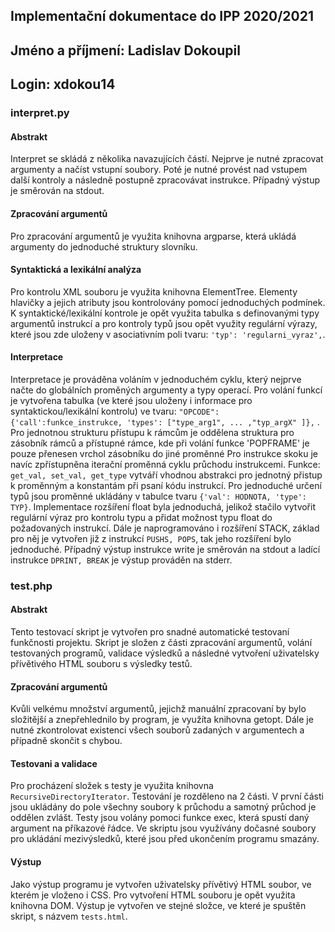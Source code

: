 
## Implementační dokumentace do IPP 2020/2021
## Jméno a příjmení: Ladislav Dokoupil
## Login: xdokou14
### interpret.py
#### Abstrakt
Interpret se skládá z několika navazujících částí. Nejprve je nutné zpracovat argumenty a načíst vstupní soubory. Poté je
nutné provést nad vstupem další kontroly a následně postupně zpracovávat instrukce. Případný výstup je směrován na stdout.
#### Zpracování argumentů
Pro zpracování argumentů je využita knihovna argparse, která ukládá argumenty do jednoduché struktury slovníku.
#### Syntaktická a lexikální analýza
Pro kontrolu XML souboru je využita knihovna ElementTree. Elementy hlavičky a jejich atributy jsou kontrolovány pomocí
jednoduchých podmínek. K syntaktické/lexikální kontrole je opět využita tabulka s definovanými typy argumentů instrukcí a pro
kontroly typů jsou opět využity regulární výrazy, které jsou zde uloženy v asociativním poli tvaru:
`'typ': 'regularni_vyraz',`.
#### Interpretace
Interpretace je prováděna voláním v jednoduchém cyklu, který nejprve načte do globálních proměných argumenty a typy
operací. Pro volání funkcí je vytvořena tabulka (ve které
jsou uloženy i informace pro syntaktickou/lexikální kontrolu) ve tvaru:
`"OPCODE": {'call':funkce_instrukce, 'types': ["type_arg1", ... ,"typ_argX" ]},`
. Pro jednotnou strukturu přístupu k rámcům je oddělena struktura pro zásobník rámců a přístupné
rámce, kde při volání funkce 'POPFRAME' je pouze přenesen vrchol zásobníku do jiné proměnné
Pro instrukce skoku je navíc zpřístupněna iterační proměnná cyklu průchodu instrukcemi.
Funkce: `get_val, set_val, get_type` vytváří vhodnou abstrakci pro jednotný přistup k proměnným a konstantám při psaní kódu instrukcí.
Pro jednoduché určení typů jsou proměnné ukládány v tabulce
tvaru `{'val': HODNOTA, 'type': TYP}`. Implementace rozšíření float byla jednoduchá, jelikož stačilo vytvořit regulární výraz pro kontrolu typu
a přidat možnost typu float do požadovaných instrukcí. Dále je naprogramováno i rozšíření STACK, základ pro něj je vytvořen již z instrukcí
`PUSHS, POPS`, tak jeho rozšíření bylo jednoduché. Případný výstup instrukce write je směrován na stdout a ladící
instrukce `DPRINT, BREAK` je výstup prováděn na stderr.
### test.php
#### Abstrakt
Tento testovací skript je vytvořen pro snadné automatické testovaní funkčnosti projektu. Skript je složen z části zpracování
argumentů, volání testovaných programů, validace výsledků a následné vytvoření uživatelsky přívětivého HTML souboru s výsledky testů.
#### Zpracování argumentů
Kvůli velkému množství argumentů, jejichž manuální zpracovaní by bylo složitější a znepřehlednilo by program, je využíta
knihovna getopt. Dále je nutné zkontrolovat existenci všech souborů zadaných v argumentech a případně skončit s chybou.
#### Testovani a validace
Pro procházení složek s testy je využita knihovna `RecursiveDirectoryIterator`. Testování je rozděleno na 2 části.
V první části jsou ukládány do pole všechny soubory k průchodu a samotný průchod je oddělen zvlášt. Testy jsou volány pomoci funkce exec,
která spustí daný argument na příkazové řádce. Ve skriptu jsou využívány dočasné soubory pro ukládání mezivýsledků, které jsou před ukončením programu smazány.
#### Výstup
Jako výstup programu je vytvořen uživatelsky přívětivý HTML soubor, ve kterém je vloženo i CSS. Pro vytvoření HTML souboru je opět
využita knihovna DOM. Výstup je vytvořen ve stejné složce, ve které je spuštěn skript, s názvem `tests.html`.
